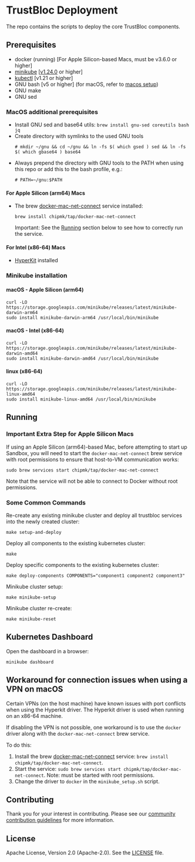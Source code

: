 # TrustBloc Deployment

The repo contains the scripts to deploy the core TrustBloc components.

## Prerequisites
- docker (running) [For Apple Silicon-based Macs, must be v3.6.0 or higher]
- [minikube](https://minikube.sigs.k8s.io/docs/start/) [[v1.24.0](#minikube-installation) or higher]
- [kubectl](https://kubernetes.io/docs/tasks/tools/)  [v1.21 or higher]
- GNU bash [v5 or higher] (for macOS, refer to [macos setup](#macos-additional-prerequisites))
- GNU make
- GNU sed

### MacOS additional prerequisites
- Install GNU sed and base64 utils: `brew install gnu-sed coreutils bash jq`
- Create directory with symlinks to the used GNU tools
  ```
  # mkdir ~/gnu && cd ~/gnu && ln -fs $( which gsed ) sed && ln -fs $( which gbase64 ) base64
  ```
- Always prepend the directory with GNU tools to the PATH when using this repo or add this to the bash profile, e.g.:
  ```
  # PATH=~/gnu:$PATH
  ```

#### For Apple Silicon (arm64) Macs
- The brew [docker-mac-net-connect](https://github.com/chipmk/docker-mac-net-connect) service installed:
  ```
  brew install chipmk/tap/docker-mac-net-connect
  ```
  Important: See the [Running](#running) section below to see how to correctly run the service.

#### For Intel (x86-64) Macs

- [HyperKit](https://minikube.sigs.k8s.io/docs/drivers/hyperkit/) installed

### Minikube installation

#### macOS - Apple Silicon (arm64)
```
curl -LO https://storage.googleapis.com/minikube/releases/latest/minikube-darwin-arm64
sudo install minikube-darwin-arm64 /usr/local/bin/minikube
```

#### macOS - Intel (x86-64)
```
curl -LO https://storage.googleapis.com/minikube/releases/latest/minikube-darwin-amd64
sudo install minikube-darwin-amd64 /usr/local/bin/minikube
```

#### linux (x86-64)
```
curl -LO https://storage.googleapis.com/minikube/releases/latest/minikube-linux-amd64
sudo install minikube-linux-amd64 /usr/local/bin/minikube
```

## Running

### Important Extra Step for Apple Silicon Macs
If using an Apple Silicon (arm64)-based Mac, before attempting to start up Sandbox, you will need to start the `docker-mac-net-connect` brew service with root permissions to ensure that host-to-VM communication works:

```
sudo brew services start chipmk/tap/docker-mac-net-connect
```

Note that the service will not be able to connect to Docker without root permissions.

### Some Common Commands

Re-create any existing minikube cluster and deploy all trustbloc services into the newly created cluster:

`make setup-and-deploy`

Deploy all components to the existing kubernetes cluster:

`make`

Deploy specific components to the existing kubernetes cluster:

`make deploy-components COMPONENTS="component1 component2 component3"`

Minikube cluster setup:

`make minikube-setup`

Minikube cluster re-create:

`make minikube-reset`

## Kubernetes Dashboard

Open the dashboard in a browser:

`minikube dashboard`

## Workaround for connection issues when using a VPN on macOS

Certain VPNs (on the host machine) have known issues with port conflicts when using the Hyperkit driver. The Hyperkit
driver is used when running on an x86-64 machine.

If disabling the VPN is not possible, one workaround is to use the `docker` driver along with the `docker-mac-net-connect` brew service.

To do this:
1. Install the brew [docker-mac-net-connect](https://github.com/chipmk/docker-mac-net-connect) service: `brew install chipmk/tap/docker-mac-net-connect`.
2. Start the service: `sudo brew services start chipmk/tap/docker-mac-net-connect`. Note: must be started with root permissions.
3. Change the driver to `docker` in the `minikube_setup.sh` script.

## Contributing
Thank you for your interest in contributing. Please see our [community contribution guidelines](https://github.com/trustbloc/community/blob/main/CONTRIBUTING.md) for more information.

## License
Apache License, Version 2.0 (Apache-2.0). See the [LICENSE](LICENSE) file.
